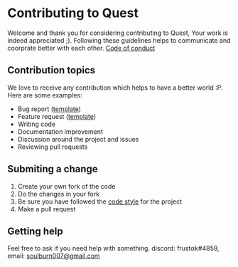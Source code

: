 # Contributing to Quest
Welcome and thank you for considering contributing to Quest, Your work is indeed appreciated ;).
Following these guidelines helps to communicate and coorprate better with each other.
[Code of conduct](https://github.com/frustak/Quest/blob/main/CODE_OF_CONDUCT.md)

## Contribution topics
We love to receive any contribution which helps to have a better world :P. Here are some examples:
- Bug report ([template](https://github.com/frustak/Quest/blob/main/.github/ISSUE_TEMPLATE/bug_report.md))
- Feature request ([template](https://github.com/frustak/Quest/blob/main/.github/ISSUE_TEMPLATE/feature_request.md))
- Writing code
- Documentation improvement
- Discussion around the project and issues
- Reviewing pull requests

## Submiting a change
1. Create your own fork of the code
2. Do the changes in your fork
3. Be sure you have followed the [code style](https://github.com/frustak/Quest/blob/main/.github/pull_request_template.md) for the project 
4. Make a pull request

## Getting help
Feel free to ask if you need help with something. discord: frustαk#4859, email: soulburn007@gmail.com
